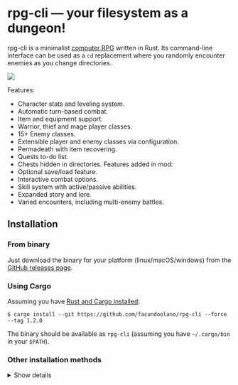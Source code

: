# rpg-cli — your filesystem as a dungeon!

rpg-cli is a minimalist [computer RPG](https://en.wikipedia.org/wiki/Role-playing_video_game) written in Rust. Its command-line interface can be used as a `cd` replacement where you randomly encounter enemies as you change directories.

![](rpg-cli.png)

Features:

* Character stats and leveling system.
* Automatic turn-based combat.
* Item and equipment support.
* Warrior, thief and mage player classes.
* 15+ Enemy classes.
* Extensible player and enemy classes via configuration.
* Permadeath with item recovering.
* Quests to-do list.
* Chests hidden in directories.
Features added in mod:
* Optional save/load feature.
* Interactive combat options.
* Skill system with active/passive abilities.
* Expanded story and lore.
* Varied encounters, including multi-enemy battles.

## Installation

### From binary

Just download the binary for your platform (linux/macOS/windows) from the [GitHub releases page](https://github.com/facundoolano/rpg-cli/releases/latest).

### Using Cargo
Assuming you have [Rust and Cargo installed](https://doc.rust-lang.org/cargo/getting-started/installation.html#install-rust-and-cargo):

    $ cargo install --git https://github.com/facundoolano/rpg-cli --force --tag 1.2.0

The binary should be available as `rpg-cli` (assuming you have `~/.cargo/bin` in your `$PATH`).

### Other installation methods
<details>
  <summary>Show details</summary>

## Shell integration

The game is designed to integrate with common file system operations, such as changing directories or reading files.
The most basic type of integration consists in wrapping rpg-cli in a shell function, such that the working directory is updated to match the hero's progress, effectively working as a `cd` alternative:

```sh
rpg () {
    rpg-cli "$@"
    cd "$(rpg-cli pwd)"
}
```

If you want to go all the way and *really* use it in place of `cd`:

```sh
cd () {
    rpg-cli cd "$@"
    builtin cd "$(rpg-cli pwd)"
}
```

Other commands like `rm`, `mkdir`, `touch`, etc. can also be aliased. Check [this example](shell/example.sh) and the [shell integration guide](shell/README.md) for more sophisticated examples, as well as their fish shell equivalents.

## Gameplay

This example session assumes a basic `rpg` function as described in the previous section.

### Character setup
The first time you run the program, a new hero is created at the user's home directory.

    ~ $ rpg
     warrior[1]@home
        hp:[xxxxxxxxxx] 48/48
        mp:[----------] 0/0
        xp:[----------] 0/30
        att:10   mag:0   def:0   spd:10
        equip:{}
        item:{}
        0g

When running without parameters, as above, the hero status is printed (health points, accumulated experience, etc.).
The stats are randomized: if you run `rpg reset` you will get a slightly different character every time:

    ~ $ rpg reset; rpg
     warrior[1]@home
        hp:[xxxxxxxxxx] 50/50
        mp:[----------] 0/0
        xp:[----------] 0/30
        att:13   mag:0   def:0   spd:12
        equip:{}
        item:{}
        0g

You can also pick a different class (default options are `warrior`, `thief` and `mage`, but [more can be added](#customize-character-classes)).
For example, the `mage` class enables magic attacks:

    ~ $ rpg class mage; rpg
        mage[1]@home
        hp:[xxxxxxxxxx] 32/32
        mp:[xxxxxxxxxx] 12/12
        xp:[----------] 0/30
        att:3   mag:27   def:0   spd:9
        equip:{}
        item:{}
        0g

### Movement and battles
If you use the `cd` subcommand with a path as parameter, it will instruct the hero to move:

    ~ $ rpg cd dev/
    ~/dev $ rpg
        warrior[1]@~/dev
        hp:[xxxxxxxxxx] 47/47
        mp:[----------] 0/0
        xp:[----------] 0/30
        att:10   mag:0   def:0   spd:12
        equip:{}
        item:{}
        0g

In this case, the warrior moved to `~/dev`. Sometimes enemies will appear as you move through the directories,
and both characters will engage in battle:

    ~/dev $ rpg cd facundoolano/
       snake[3][xxxx][----]@~/dev/facundoolano
       snake[3][xxx-] -10hp
     warrior[1][xxxx] -8hp
       snake[3][xxx-] -9hp
     warrior[1][xxx-] -10hp
       snake[3][x---] -12hp
     warrior[1][xx--] -9hp
       snake[3][----] -14hp
     warrior[3][xxx-] +117xp ++level +275g
     warrior[3][xxx-][----][x---]@~/dev/facundoolano

Each character attacks in turn (the frequency being determined by their `spd` stat).
Whenever you win a fight, your hero gains experience points and eventually raises its level, along with its other stats.

When you return to the home directory, the hero's health points are restored and status effects are removed:

    ~/dev/facundoolano/rpg-cli $ rpg cd ~
        warrior[3][xxxx][----][x---]@home +27hp

The further from home you move the hero, the tougher the enemies will get. If you go to far or too long without restoring your health, your hero is likely to die in battle, causing the game to restart at the home directory.

    ~ $ rpg cd ~/dev/facundoolano/rpg-cli/target/debug/examples/
      zombie[3][xxxx][----]@~/dev/facundoolano/rpg-cli/target/debug
      zombie[3][xxxx] -14hp
     warrior[1][xxx-] -14hp
      zombie[3][xxx-] -16hp
     warrior[1][xxx-] -11hp
      zombie[3][xx--] -16hp
     warrior[1][xx--] -9hp
      zombie[3][xx--] -15hp
     warrior[1][x---] -9hp
      zombie[3][x---] -12hp
     warrior[1][----] -20hp critical!
     warrior[1][----] dead

Death is permanent: you can't save your progress and reload after dying, but if you take your new hero to the location of the previous one's death,
you can recover gold, items and equipment:

    ~ $ rpg cd ~/dev/facundoolano/rpg-cli/target/debug/
    🪦 +potionx1 +275g

### Items and equipment

In addition to winning items as battle rewards, some directories have hidden treasure chests that you can find with `rpg ls`:

    ~ $ rpg ls
      +potionx2

Finally, some items can be bought at the game directory running `rpg buy`:

    ~ $ rpg buy
        sword[1]    500g
        shield[1]   500g
        potion[1]   200g
        remedy      400g
        escape      1000g

        funds: 275g
    ~ $ rpg buy potion
       -200g +potionx1

The shortcut `rpg b p` would also work above. An item can be described with the `stat` subcommand and used with `use`:

    ~ $ rpg stat potion
    potion[1]: restores 25hp
    ~ $ rpg use potion
     warrior[3][xxxx] +25hp potion

### Quests and late game

The `rpg todo` command will display a list of quest for your hero:

    ~ $ rpg todo
      □ buy a sword
      ✔ use a potion
      ✔ reach level 2
      ✔ win a battle

Each time you complete an item on the list, you will receive a reward. The quests renew as your level raises, so be sure to check often!

The game difficulty increases as you go deeper in the dungeon; to raise your level, encounter the tougher enemies, find the rarest items
and complete all the quests, it's necessary to go as far as possible from the `$HOME` directory. One option to ease the gameplay
is to [use a shell function](https://github.com/facundoolano/rpg-cli/blob/main/shell/README.md#arbitrary-dungeon-levels) that creates directories "on-demand".

Try `rpg --help` for more options and check the [shell integration guide](shell/README.md) for ideas to adapt the game to your preferences.

## Customize character classes

The character class determines a character's initial stats and at what pace they increase when leveling up. By default, rpg-cli will use classes as defined by [this file](src/character/classes.yaml), but these definitions can be overridden by placing a YAML file with that same structure at `~/.local/share/rpg/classes.yaml`. Check the [dirs crate doc](https://docs.rs/dirs/3.0.2/dirs/fn.data_dir.html) to find the data path on your OS.

The `category` field is used to distinguish between player and enemy classes, and in the latter case how likely a given enemy class is likely to appear (e.g. `legendary` classes will appear less frequently, and only when far away from home).

The hero's class can be changed at the home directory using `rpg-cli class <name>`. If the hero is at level 1 it will effectively work as a character re-roll with fresh stats; at higher levels the stats are preserved and the class change will start taking effect on the next level increment.

## Troubleshooting

* The release binary for macOS [is not signed](https://github.com/facundoolano/rpg-cli/issues/27). To open it for the first time, right click on the binary and select "Open" from the menu.

## Feedback appreciated!

If you find any issue, have features ideas, gameplay suggestions or example shell scripts, feel free to [file an issue](https://github.com/facundoolano/rpg-cli/issues/new) to start a conversation.
